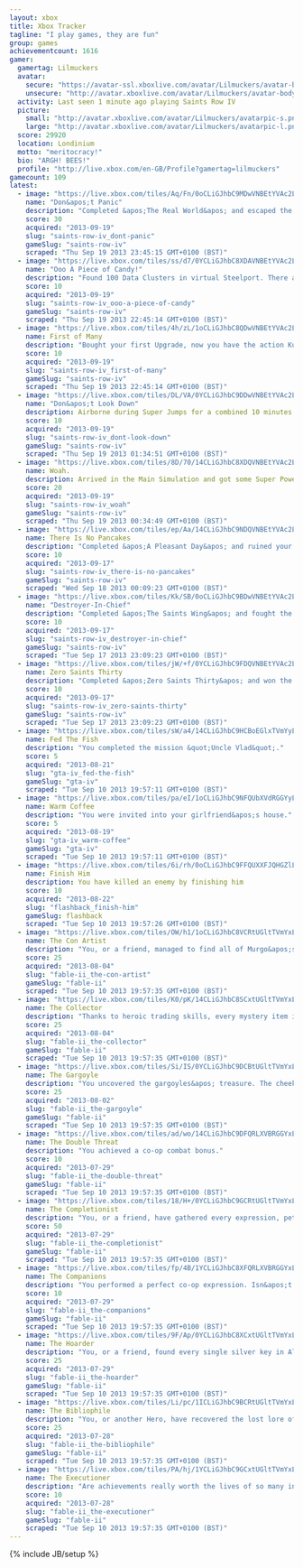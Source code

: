 ```yaml
---
layout: xbox
title: Xbox Tracker
tagline: "I play games, they are fun"
group: games
achievementcount: 1616
gamer: 
  gamertag: Lilmuckers
  avatar: 
    secure: "https://avatar-ssl.xboxlive.com/avatar/Lilmuckers/avatar-body.png"
    unsecure: "http://avatar.xboxlive.com/avatar/Lilmuckers/avatar-body.png"
  activity: Last seen 1 minute ago playing Saints Row IV
  picture: 
    small: "http://avatar.xboxlive.com/avatar/Lilmuckers/avatarpic-s.png"
    large: "http://avatar.xboxlive.com/avatar/Lilmuckers/avatarpic-l.png"
  score: 29920
  location: Londinium
  motto: "meritocracy!"
  bio: "ARGH! BEES!"
  profile: "http://live.xbox.com/en-GB/Profile?gamertag=lilmuckers"
gamecount: 109
latest: 
  - image: "https://live.xbox.com/tiles/Aq/Fn/0oCLiGJhbC9MDwVNBEtYVAc2L2FjaC8wLzE1OAAAAADn5+f9SKEf.jpg"
    name: "Don&apos;t Panic"
    description: "Completed &apos;The Real World&apos; and escaped the simulation. Now what?"
    score: 30
    acquired: "2013-09-19"
    slug: "saints-row-iv_dont-panic"
    gameSlug: "saints-row-iv"
    scraped: "Thu Sep 19 2013 23:45:15 GMT+0100 (BST)"
  - image: "https://live.xbox.com/tiles/ss/d7/0YCLiGJhbC8XDAVNBEtYVAc2L2FjaC8wLzE2YwAAAADn5+f+VMev.jpg"
    name: "Ooo A Piece of Candy!"
    description: "Found 100 Data Clusters in virtual Steelport. There are so many more&hellip;"
    score: 10
    acquired: "2013-09-19"
    slug: "saints-row-iv_ooo-a-piece-of-candy"
    gameSlug: "saints-row-iv"
    scraped: "Thu Sep 19 2013 22:45:14 GMT+0100 (BST)"
  - image: "https://live.xbox.com/tiles/4h/zL/1oCLiGJhbC8QDwVNBEtYVAc2L2FjaC8wLzE1ZAAAAADn5+f55Bz-.jpg"
    name: First of Many
    description: "Bought your first Upgrade, now you have the action Kung Fu grip!"
    score: 10
    acquired: "2013-09-19"
    slug: "saints-row-iv_first-of-many"
    gameSlug: "saints-row-iv"
    scraped: "Thu Sep 19 2013 22:45:14 GMT+0100 (BST)"
  - image: "https://live.xbox.com/tiles/DL/VA/0YCLiGJhbC9DDwVNBEtYVAc2L2FjaC8wLzE1NwAAAADn5+f+b7UR.jpg"
    name: "Don&apos;t Look Down"
    description: Airborne during Super Jumps for a combined 10 minutes of gameplay.
    score: 10
    acquired: "2013-09-19"
    slug: "saints-row-iv_dont-look-down"
    gameSlug: "saints-row-iv"
    scraped: "Thu Sep 19 2013 01:34:51 GMT+0100 (BST)"
  - image: "https://live.xbox.com/tiles/8D/70/14CLiGJhbC8XDQVNBEtYVAc2L2FjaC8wLzE3YwAAAADn5+f42z7t.jpg"
    name: Woah.
    description: Arrived in the Main Simulation and got some Super Powers.
    score: 20
    acquired: "2013-09-19"
    slug: "saints-row-iv_woah"
    gameSlug: "saints-row-iv"
    scraped: "Thu Sep 19 2013 00:34:49 GMT+0100 (BST)"
  - image: "https://live.xbox.com/tiles/ep/Aa/14CLiGJhbC9NDQVNBEtYVAc2L2FjaC8wLzE3OQAAAADn5+f4NZBn.jpg"
    name: There Is No Pancakes
    description: "Completed &apos;A Pleasant Day&apos; and ruined your first virtual prison."
    score: 10
    acquired: "2013-09-17"
    slug: "saints-row-iv_there-is-no-pancakes"
    gameSlug: "saints-row-iv"
    scraped: "Wed Sep 18 2013 00:09:23 GMT+0100 (BST)"
  - image: "https://live.xbox.com/tiles/Kk/SB/0oCLiGJhbC9BDwVNBEtYVAc2L2FjaC8wLzE1NQAAAADn5+f9rkQ3.jpg"
    name: "Destroyer-In-Chief"
    description: "Completed &apos;The Saints Wing&apos; and fought the alien invasion as Commander-In-Chief."
    score: 10
    acquired: "2013-09-17"
    slug: "saints-row-iv_destroyer-in-chief"
    gameSlug: "saints-row-iv"
    scraped: "Tue Sep 17 2013 23:09:23 GMT+0100 (BST)"
  - image: "https://live.xbox.com/tiles/jW/+f/0YCLiGJhbC9FDQVNBEtYVAc2L2FjaC8wLzE3MQAAAADn5+f+sG+Q.jpg"
    name: Zero Saints Thirty
    description: "Completed &apos;Zero Saints Thirty&apos; and won the adulation of America."
    score: 10
    acquired: "2013-09-17"
    slug: "saints-row-iv_zero-saints-thirty"
    gameSlug: "saints-row-iv"
    scraped: "Tue Sep 17 2013 23:09:23 GMT+0100 (BST)"
  - image: "https://live.xbox.com/tiles/sW/a4/14CLiGJhbC9HCBoEGlxTVmYyL2FjaC8wLzIzAAAAAOfn5-iXZq0=.jpg"
    name: Fed The Fish
    description: "You completed the mission &quot;Uncle Vlad&quot;."
    score: 5
    acquired: "2013-08-21"
    slug: "gta-iv_fed-the-fish"
    gameSlug: "gta-iv"
    scraped: "Tue Sep 10 2013 19:57:11 GMT+0100 (BST)"
  - image: "https://live.xbox.com/tiles/pa/eI/1oCLiGJhbC9NFQUbXVdRGGYyL2FjaC8wLzkAAAAA5+fn+aenvg==.jpg"
    name: Warm Coffee
    description: "You were invited into your girlfriend&apos;s house."
    score: 5
    acquired: "2013-08-19"
    slug: "gta-iv_warm-coffee"
    gameSlug: "gta-iv"
    scraped: "Tue Sep 10 2013 19:57:11 GMT+0100 (BST)"
  - image: "https://live.xbox.com/tiles/6i/rh/0oCLiGJhbC9FFQUXXFJQHGZlL2FjaC8wLzEAAAAA5+fn-c4q8Q==.jpg"
    name: Finish Him
    description: You have killed an enemy by finishing him
    score: 10
    acquired: "2013-08-22"
    slug: "flashback_finish-him"
    gameSlug: flashback
    scraped: "Tue Sep 10 2013 19:57:26 GMT+0100 (BST)"
  - image: "https://live.xbox.com/tiles/OW/h1/1oCLiGJhbC8VCRtUGltTVmYxL2FjaC8wLzNhAAAAAOfn5-laaCU=.jpg"
    name: The Con Artist
    description: "You, or a friend, managed to find all of Murgo&apos;s statuettes. A career in swindling beckons."
    score: 25
    acquired: "2013-08-04"
    slug: "fable-ii_the-con-artist"
    gameSlug: "fable-ii"
    scraped: "Tue Sep 10 2013 19:57:35 GMT+0100 (BST)"
  - image: "https://live.xbox.com/tiles/K0/pK/14CLiGJhbC8SCxtUGltTVmYxL2FjaC8wLzFmAAAAAOfn5-hlSjc=.jpg"
    name: The Collector
    description: "Thanks to heroic trading skills, every mystery item in The Box of Secrets has been uncovered."
    score: 25
    acquired: "2013-08-04"
    slug: "fable-ii_the-collector"
    gameSlug: "fable-ii"
    scraped: "Tue Sep 10 2013 19:57:35 GMT+0100 (BST)"
  - image: "https://live.xbox.com/tiles/Si/IS/0YCLiGJhbC9DCBtUGltTVmYxL2FjaC8wLzI3AAAAAOfn5-49IlY=.jpg"
    name: The Gargoyle
    description: "You uncovered the gargoyles&apos; treasure. The cheeky rocks have mocked you for the last time."
    score: 25
    acquired: "2013-08-02"
    slug: "fable-ii_the-gargoyle"
    gameSlug: "fable-ii"
    scraped: "Tue Sep 10 2013 19:57:35 GMT+0100 (BST)"
  - image: "https://live.xbox.com/tiles/ad/wo/14CLiGJhbC9DFQRLXVBRGGYxL2FjaC8wLzcAAAAA5+fn+Afccg==.jpg"
    name: The Double Threat
    description: "You achieved a co-op combat bonus."
    score: 10
    acquired: "2013-07-29"
    slug: "fable-ii_the-double-threat"
    gameSlug: "fable-ii"
    scraped: "Tue Sep 10 2013 19:57:35 GMT+0100 (BST)"
  - image: "https://live.xbox.com/tiles/18/H+/0YCLiGJhbC9GCRtUGltTVmYxL2FjaC8wLzMyAAAAAOfn5-7Rwcs=.jpg"
    name: The Completionist
    description: "You, or a friend, have gathered every expression, pet trick and ability available. Such dedication."
    score: 50
    acquired: "2013-07-29"
    slug: "fable-ii_the-completionist"
    gameSlug: "fable-ii"
    scraped: "Tue Sep 10 2013 19:57:35 GMT+0100 (BST)"
  - image: "https://live.xbox.com/tiles/fp/4B/1YCLiGJhbC8XFQRLXVBRGGYxL2FjaC8wL2MAAAAA5+fn+i6eZQ==.jpg"
    name: The Companions
    description: "You performed a perfect co-op expression. Isn&apos;t it nice playing together?"
    score: 10
    acquired: "2013-07-29"
    slug: "fable-ii_the-companions"
    gameSlug: "fable-ii"
    scraped: "Tue Sep 10 2013 19:57:35 GMT+0100 (BST)"
  - image: "https://live.xbox.com/tiles/9F/Ap/0YCLiGJhbC8XCxtUGltTVmYxL2FjaC8wLzFjAAAAAOfn5-4GUOg=.jpg"
    name: The Hoarder
    description: "You, or a friend, found every single silver key in Albion. Some would call you obsessive. Not us."
    score: 25
    acquired: "2013-07-29"
    slug: "fable-ii_the-hoarder"
    gameSlug: "fable-ii"
    scraped: "Tue Sep 10 2013 19:57:35 GMT+0100 (BST)"
  - image: "https://live.xbox.com/tiles/Li/pc/1ICLiGJhbC9BCRtUGltTVmYxL2FjaC8wLzM1AAAAAOfn5-tzKjI=.jpg"
    name: The Bibliophile
    description: "You, or another Hero, have recovered the lost lore of Knothole Island."
    score: 25
    acquired: "2013-07-28"
    slug: "fable-ii_the-bibliophile"
    gameSlug: "fable-ii"
    scraped: "Tue Sep 10 2013 19:57:35 GMT+0100 (BST)"
  - image: "https://live.xbox.com/tiles/PA/hj/1YCLiGJhbC9GCxtUGltTVmYxL2FjaC8wLzEyAAAAAOfn5-pMCCA=.jpg"
    name: The Executioner
    description: "Are achievements really worth the lives of so many innocents? Probably."
    score: 10
    acquired: "2013-07-28"
    slug: "fable-ii_the-executioner"
    gameSlug: "fable-ii"
    scraped: "Tue Sep 10 2013 19:57:35 GMT+0100 (BST)"
---
```

{% include JB/setup %}
